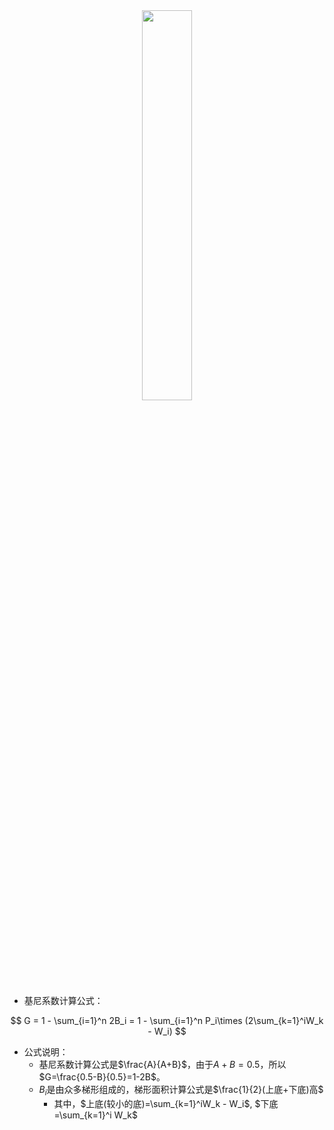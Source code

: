 <center>

<img src="https://files.mdnice.com/user/12538/79e6b544-8381-4957-8f71-cf8ed9661007.png" width=40%>
  
</center>


- 基尼系数计算公式：

$$
G = 1 - \sum_{i=1}^n 2B_i = 1 - \sum_{i=1}^n P_i\times (2\sum_{k=1}^iW_k - W_i)
$$

- 公式说明：
  - 基尼系数计算公式是$\frac{A}{A+B}$，由于$A+B=0.5$，所以$G=\frac{0.5-B}{0.5}=1-2B$。
  - $B_i$是由众多梯形组成的，梯形面积计算公式是$\frac{1}{2}(上底+下底)高$
    - 其中，$上底(较小的底)=\sum_{k=1}^iW_k - W_i$, $下底=\sum_{k=1}^i W_k$
